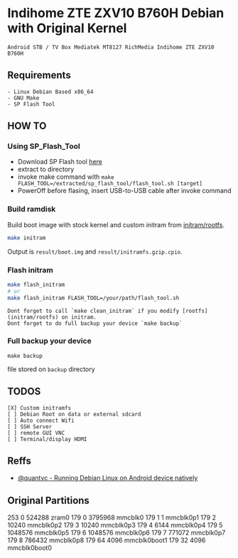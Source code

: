# Indihome ZTE ZXV10 B760H Debian with Original Kernel

	Android STB / TV Box Mediatek MT8127 RichMedia Indihome ZTE ZXV10 B760H


## Requirements

	- Linux Debian Based x86_64
	- GNU Make
	- SP Flash Tool

## HOW TO
### Using SP_Flash_Tool

- Download SP Flash tool [here](https://spflashtool.com/download/)
- extract to directory
- invoke make command with `make FLASH_TOOL=/extracted/sp_flash_tool/flash_tool.sh [target]`
- PowerOff before flasing, insert USB-to-USB cable after invoke command

### Build ramdisk
Build boot image with stock kernel and custom initram from [initram/rootfs](initram/rootfs).
``` bash
make initram
```
Output is `result/boot.img` and `result/initramfs.gzip.cpio`.



### Flash initram

``` bash
make flash_initram
# or
make flash_initram FLASH_TOOL=/your/path/flash_tool.sh
```
	Dont forget to call `make clean_initram` if you modify [rootfs](initram/rootfs) on initram.
	Dont forget to do full backup your device `make backup`

### Full backup your device

```
make backup
```

file stored on `backup` directory

## TODOS

	[X] Custom initramfs
	[ ] Debian Root on data or external sdcard
	[ ] Auto connect Wifi
	[ ] SSH Server
	[ ] remote GUI VNC
	[ ] Terminal/display HDMI

## Reffs

- [@quantvc - Running Debian Linux on Android device natively](https://medium.com/@quantvc/running-debian-on-android-device-natively-73545c9b0757)

## Original Partitions

 253        0     524288 zram0
 179        0    3795968 mmcblk0
 179        1          1 mmcblk0p1
 179        2      10240 mmcblk0p2
 179        3      10240 mmcblk0p3
 179        4       6144 mmcblk0p4
 179        5    1048576 mmcblk0p5
 179        6    1048576 mmcblk0p6
 179        7     771072 mmcblk0p7
 179        8     786432 mmcblk0p8
 179       64       4096 mmcblk0boot1
 179       32       4096 mmcblk0boot0
